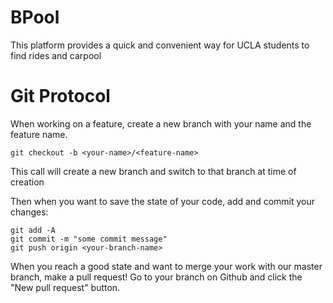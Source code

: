 # BPool

This platform provides a quick and convenient way for UCLA students to find rides and carpool

# Git Protocol

When working on a feature, create a new branch with your name and the feature name. 

`git checkout -b <your-name>/<feature-name>`

This call will create a new branch and switch to that branch at time of creation

Then when you want to save the state of your code, add and commit your changes:

```
git add -A
git commit -m "some commit message"
git push origin <your-branch-name>
```

When you reach a good state and want to merge your work with our master branch, make a pull request! Go to your branch on Github and click the "New pull request" button.